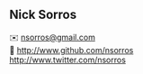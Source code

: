 ## Nick Sorros

:envelope: nsorros@gmail.com  
:octopus: http://www.github.com/nsorros  
http://www.twitter.com/nsorros  
